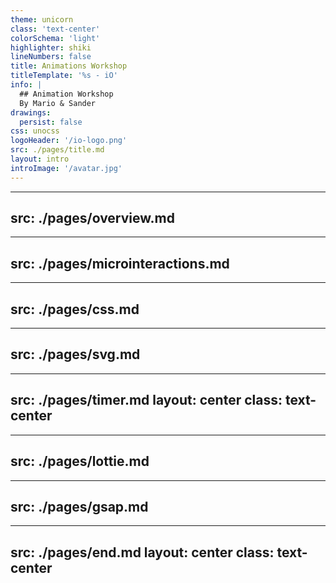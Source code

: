 ```yaml
---
theme: unicorn
class: 'text-center'
colorSchema: 'light'
highlighter: shiki
lineNumbers: false
title: Animations Workshop 
titleTemplate: '%s - iO'
info: |
  ## Animation Workshop
  By Mario & Sander
drawings:
  persist: false
css: unocss
logoHeader: '/io-logo.png'
src: ./pages/title.md
layout: intro
introImage: '/avatar.jpg'
---
```


---
src: ./pages/overview.md
---

---
src: ./pages/microinteractions.md
---

---
src: ./pages/css.md
---

---
src: ./pages/svg.md
---

---
src: ./pages/timer.md
layout: center
class: text-center
---

---
src: ./pages/lottie.md
---

---
src: ./pages/gsap.md
---

---
src: ./pages/end.md
layout: center
class: text-center
---
